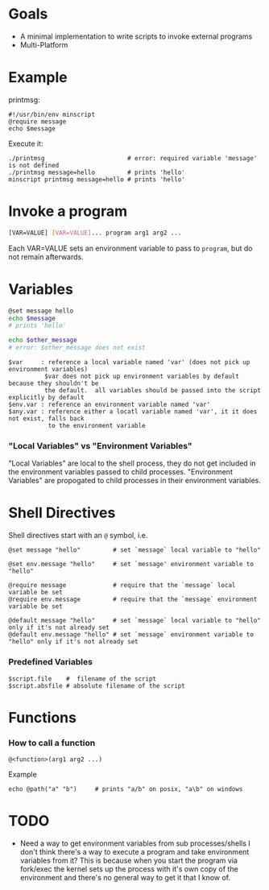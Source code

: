 # Goals

* A minimal implementation to write scripts to invoke external programs
* Multi-Platform

# Example

printmsg:
```
#!/usr/bin/env minscript
@require message
echo $message
```

Execute it:
```
./printmsg                       # error: required variable 'message' is not defined
./printmsg message=hello         # prints 'hello'
minscript printmsg message=hello # prints 'hello'
```

# Invoke a program
```bash
[VAR=VALUE] [VAR=VALUE]... program arg1 arg2 ...
```

Each VAR=VALUE sets an environment variable to pass to `program`, but do not remain afterwards.

# Variables

```bash
@set message hello
echo $message
# prints 'hello'

echo $other_message
# error: $other_message does not exist
```

```
$var     : reference a local variable named 'var' (does not pick up environment variables)
          $var does not pick up environment variables by default because they shouldn't be
          the default.  all variables should be passed into the script explicitly by default
$env.var : reference an environment variable named 'var'
$any.var : reference either a locatl variable named 'var', it it does not exist, falls back
           to the environment variable
```

### "Local Variables" vs "Environment Variables"

"Local Variables" are local to the shell process, they do not get included in the environment variables passed to child processes.  "Environment Variables" are propogated to child processes in their environment variables.

# Shell Directives
Shell directives start with an `@` symbol, i.e.
```
@set message "hello"         # set `message` local variable to "hello"

@set env.message "hello"     # set `message' environment variable to "hello"

@require message             # require that the `message` local variable be set
@require env.message         # require that the `message` environment variable be set

@default message "hello"     # set `message` local variable to "hello" only if it's not already set
@default env.message "hello" # set `message` environment variable to "hello" only if it's not already set
```

### Predefined Variables
```
$script.file    #  filename of the script
$script.absfile # absolute filename of the script
```

# Functions

### How to call a function
```
@<function>(arg1 arg2 ...)
```

Example
```
echo @path("a" "b")     # prints "a/b" on posix, "a\b" on windows
```

# TODO

* Need a way to get environment variables from sub processes/shells
  I don't think there's a way to execute a program and take environment variables from it?
  This is because when you start the program via fork/exec the kernel sets up the process
  with it's own copy of the environment and there's no general way to get it that I know of.


